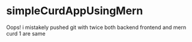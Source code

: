 # simpleCurdAppUsingMern
Oops! i mistakely pushed git with twice both backend frontend and mern curd 1 are same
